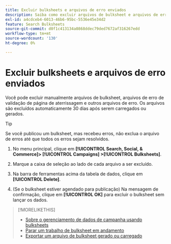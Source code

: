 ```yaml
---
title: Excluir bulksheets e arquivos de erro enviados
description: Saiba como excluir arquivos de bulksheet e arquivos de erro.
exl-id: a4cdceb4-6013-46b6-95bc-5536e45e34d2
feature: Search Bulksheets
source-git-commit: d0f1c413134a0868ddec79ded7672af316267edd
workflow-type: tm+mt
source-wordcount: '130'
ht-degree: 0%

---
```


# Excluir bulksheets e arquivos de erro enviados

Você pode excluir manualmente arquivos de bulksheet, arquivos de erro de validação de página de aterrissagem e outros arquivos de erro. Os arquivos são excluídos automaticamente 30 dias após serem carregados ou gerados.

>[!TIP]
>
>Se você publicou um bulksheet, mas recebeu erros, não exclua o arquivo de erros até que todos os erros sejam resolvidos.

1. No menu principal, clique em **[!UICONTROL Search, Social, & Commerce]> [!UICONTROL Campaigns] >[!UICONTROL Bulksheets]**.

1. Marque a caixa de seleção ao lado de cada arquivo a ser excluído.

1. Na barra de ferramentas acima da tabela de dados, clique em **[!UICONTROL Delete]**.

1. (Se o bulksheet estiver agendado para publicação) Na mensagem de confirmação, clique em **[!UICONTROL OK]** para excluir o bulksheet sem lançar os dados.

>[!MORELIKETHIS]
>
>* [Sobre o gerenciamento de dados de campanha usando bulksheets](bulksheet-about.md)
>* [Parar um trabalho de bulksheet em andamento](bulksheet-stop-job.md)
>* [Exportar um arquivo de bulksheet gerado ou carregado](bulksheet-export.md)
